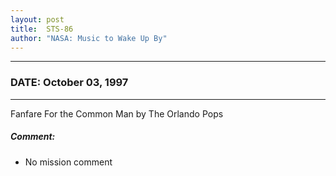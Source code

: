```yaml
---
layout: post
title:  STS-86
author: "NASA: Music to Wake Up By"
---
```


----
### DATE: October 03, 1997
----
Fanfare For the Common Man by The Orlando Pops

##### Comment:
* No mission comment
